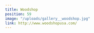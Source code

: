 ```yaml
---
title: Woodshop
position: 59
image: "/uploads/gallery__woodshop.jpg"
link: http://www.woodshopusa.com/
---
```



